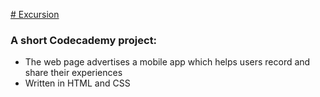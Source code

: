 <ins># Excursion</ins>
### A short Codecademy project: 
* The web page advertises a mobile app which helps users record and share their experiences
* Written in HTML and CSS
